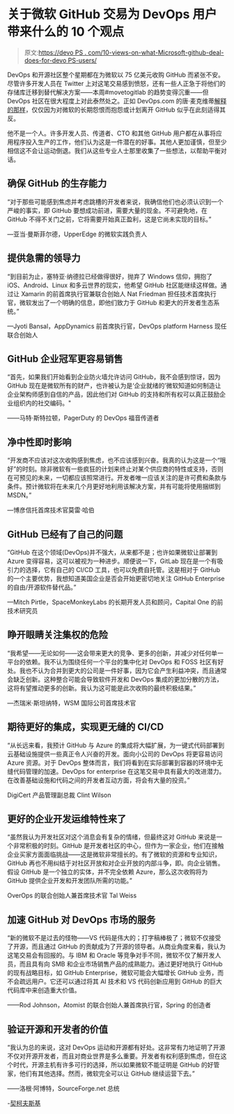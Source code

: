 # 关于微软 GitHub 交易为 DevOps 用户带来什么的 10 个观点

> 原文:[https://devo PS . com/10-views-on-what-Microsoft-github-deal-does-for-devo PS-users/](https://devops.com/10-views-on-what-microsofts-github-deal-does-for-devops-users/)

DevOps 和开源社区整个星期都在为微软以 75 亿美元收购 GitHub 而紧张不安。尽管许多开发人员在 Twitter 上对这笔交易感到愤怒，还有一些人正急于将他们的存储库迁移到替代解决方案——本周#movetogitlab 的趋势变得沉重——但 DevOps 社区在很大程度上对此泰然处之。正如 DevOps.com 的唐·麦克维蒂[解释的那样](https://devops.com/microsoft-and-github-the-sky-is-not-falling/)，仅仅因为对微软的长期怨恨而抱怨或计划离开 GitHub 似乎在此刻适得其反。

他不是一个人。许多开发人员、传道者、CTO 和其他 GitHub 用户都在从事将应用程序投入生产的工作，他们认为这是一件潜在的好事。其他人更加谨慎，但至少相信这不会让运动倒退。我们从这些专业人士那里收集了一些想法，以帮助平衡对话。

## **确保 GitHub 的生存能力**

“对于那些可能感到焦虑并考虑跳槽的开发者来说，我确信他们也必须认识到一个严峻的事实，即 GitHub 要想成功前进，需要大量的现金。不可避免地，在 GitHub 不得不关门之前，它将需要开始真正盈利，这是它尚未实现的目标。”

—亚当·曼斯菲尔德，UpperEdge 的微软实践负责人

## **提供急需的领导力**

“到目前为止，塞特亚·纳德拉已经做得很好，抛弃了 Windows 信仰，拥抱了 iOS、Android、Linux 和多云世界的现实，他希望 GitHub 社区能继续这样做。通过让 Xamarin 的前首席执行官兼联合创始人 Nat Friedman 担任技术首席执行官，微软发出了一个明确的信息，即他们致力于 GitHub 和更大的开发者生态系统。”

—Jyoti Bansal，AppDynamics 前首席执行官，DevOps platform Harness 现任联合创始人

## **GitHub 企业冠军更容易销售**

“首先，如果我们开始看到企业防火墙允许访问 GitHub，我不会感到惊讶，因为 GitHub 现在是微软所有的财产，也许被认为是‘企业就绪的’微软知道如何制造让企业架构师感到自信的产品，因此他们对 GitHub 的支持和所有权可以真正鼓励企业组织内的社交编码。"

——马特·斯特拉顿，PagerDuty 的 DevOps 福音传道者

## **净中性即时影响**

“开发商不应该对这次收购感到焦虑，也不应该感到兴奋。我真的认为这是一个“哦好”的时刻。除非微软有一些疯狂的计划来终止对某个供应商的特性或支持，否则在可预见的未来，一切都应该照常进行。开发者唯一应该关注的是许可费和条款与条件。预计微软将在未来几个月更好地利用该解决方案，并有可能将使用捆绑到 MSDN。”

—博彦信托首席技术官莫雷·哈伯

## **GitHub 已经有了自己的问题**

“GitHub 在这个领域(DevOps)并不强大，从来都不是；也许如果微软让部署到 Azure 变得容易，这可以被视为一种进步。顺便说一下，GitLab 现在是一个有吸引力的选择，它有自己的 CI/CD 工具，也可以免费自托管。这是相对于 GitHub 的一个主要优势，我想知道美国企业是否会开始更密切地关注 GitHub Enterprise 的自由/开源软件替代品。”

—Mitch Pirtle，SpaceMonkeyLabs 的长期开发人员和顾问，Capital One 的前技术研究员

## **睁开眼睛关注集权的危险**

“我希望——无论如何——这会带来更大的竞争、更多的创新，并减少对任何单一平台的依赖。我不认为围绕任何一个平台的集中化对 DevOps 和 FOSS 社区有好处。我也不认为合并到更大的公司是一件好事，因为它会产生利益冲突，而且通常会缺乏创新。这种整合可能会导致软件开发和 DevOps 集成的更加分散的方法，这将有望推动更多的创新。我认为这可能是此次收购的最终积极结果。”

—杰瑞米·斯坦纳特，WSM 国际公司首席技术官

## **期待更好的集成，实现更无缝的 CI/CD**

“从长远来看，我预计 GitHub 与 Azure 的集成将大幅扩展，为一键式代码部署到云基础设施提供一些真正令人兴奋的开发。面向小公司的 DevOps 将更容易访问 Azure 资源。对于 DevOps 整体而言，我们将看到在实际部署到容器的环境中无缝代码管理的加速。DevOps for enterprise 在这笔交易中具有最大的改进潜力。在改善基础设施和代码之间的开发者互动方面，将会有大量的投资。”

DigiCert 产品管理副总裁 Clint Wilson

## **更好的企业开发运维特性来了**

“虽然我认为开发社区对这个消息会有复杂的情绪，但最终这对 GitHub 来说是一个非常积极的时刻。GitHub 是开发者社区的中心，但作为一家企业，他们在接触企业买家方面面临挑战——这是微软非常擅长的。有了微软的资源和专业知识，GitHub 再也不用纠结于对社区开放和对企业开放的内部斗争，即。向企业销售。假设 GitHub 是一个独立的实体，并不完全依赖 Azure，那么这次收购将为 GitHub 提供企业开发和开发团队所需的功能。”

OverOps 的联合创始人兼首席技术官 Tal Weiss

## **加速 GitHub 对 DevOps 市场的服务**

“新的微软不是过去的怪物——VS 代码是伟大的；打字稿棒极了；微软不仅接受了开源，而且通过 GitHub 的贡献成为了开源的领导者。从商业角度来看，我认为这笔交易会有回报的。与 IBM 和 Oracle 等竞争对手不同，微软不仅了解开发人员，而且具有向 SMB 和企业市场销售产品的成熟能力。通过更好地执行 GitHub 的现有战略目标，如 GitHub Enterprise，微软可能会大幅增长 GitHub 业务，而不会疏远用户。它还可以通过将其 AI 技术和 VS 代码创新应用到 GitHub 的巨大代码库中来创造重大价值。

——Rod Johnson，Atomist 的联合创始人兼首席执行官，Spring 的创造者

## **验证开源和开发者的价值**

“我认为总的来说，这对 DevOps 运动和开源都有好处。这非常有力地证明了开源不仅对开源开发者，而且对商业世界是多么重要。开发者有权利感到焦虑，但在这个时代，开源主机有许多可行的选择，所以如果微软不能证明是 GitHub 的好管家，他们有其他选择。然而，微软完全可以让 GitHub 继续运营下去。”

——洛根·阿博特，SourceForge.net 总统

-[契柯夫斯基](https://devops.com/author/ericka-chickowski/)